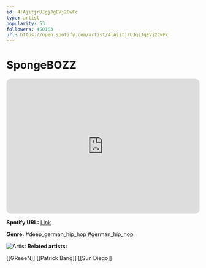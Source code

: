 ```yaml
---
id: 4lAjitjrUJgjJgEVj2CwFc
type: artist
popularity: 53
followers: 450163
url: https://open.spotify.com/artist/4lAjitjrUJgjJgEVj2CwFc
---
```

# SpongeBOZZ

<iframe style="border-radius:12px" src="https://open.spotify.com/embed/artist/4lAjitjrUJgjJgEVj2CwFc" width="100%" height="352" frameBorder="0" allowfullscreen="" allow="autoplay; clipboard-write; encrypted-media; fullscreen; picture-in-picture" loading="lazy"></iframe>

**Spotify URL:** [Link](https://open.spotify.com/artist/4lAjitjrUJgjJgEVj2CwFc)

**Genre:**  #deep_german_hip_hop #german_hip_hop

![Artist](https://i.scdn.co/image/ab6761610000e5ebd7ada6b46c3908a10d71cea1)
**Related artists:**

[[GReeeN]]
[[Patrick Bang]]
[[Sun Diego]]
